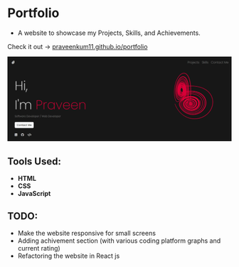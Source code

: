 # Portfolio

- A website to showcase my Projects, Skills, and Achievements.

Check it out -> [praveenkum11.github.io/portfolio](https://praveenkum11.github.io/portfolio/)

![website preview](https://github.com/PraveenKum11/portfolio/blob/main/media/main.png)

## Tools Used:

- __HTML__
- __CSS__
- __JavaScript__

## TODO:

- Make the website responsive for small screens
- Adding achivement section (with various coding platform graphs and current rating)
- Refactoring the website in React js
